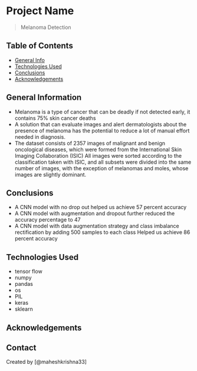 # Project Name
> Melanoma Detection


## Table of Contents
* [General Info](#general-information)
* [Technologies Used](#technologies-used)
* [Conclusions](#conclusions)
* [Acknowledgements](#acknowledgements)

<!-- You can include any other section that is pertinent to your problem -->

## General Information
- Melanoma is a type of cancer that can be deadly if not detected early, it contains 75% skin cancer deaths
- A solution that can evaluate images and alert dermatologists about the presence of melanoma has the potential to reduce a lot of manual effort needed in diagnosis.
- The dataset consists of 2357 images of malignant and benign oncological diseases, which were formed from the International Skin Imaging Collaboration (ISIC)
All images were sorted according to the classification taken with ISIC, and all subsets were divided into the same number of images, with the exception of melanomas and moles, whose images are slightly dominant.

<!-- You don't have to answer all the questions - just the ones relevant to your project. -->

## Conclusions
- A CNN model with no drop out helped us achieve 57 percent accuracy
- A CNN model with augmentation and dropout further reduced the accuracy percentage to 47
- A CNN model with data augmentation strategy  and class imbalance rectification by adding 500 samples to each class Helped us achieve 86 percent accuracy


<!-- You don't have to answer all the questions - just the ones relevant to your project. -->


## Technologies Used
- tensor flow
- numpy
- pandas
- os
- PIL
- keras
- sklearn



<!-- As the libraries versions keep on changing, it is recommended to mention the version of library used in this project -->

## Acknowledgements



## Contact
Created by [@maheshkrishna33] 


<!-- Optional -->
<!-- ## License -->
<!-- This project is open source and available under the [... License](). -->

<!-- You don't have to include all sections - just the one's relevant to your project -->
